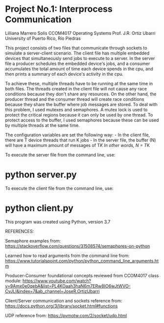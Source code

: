 # Project No.1: Interprocess Communication

Lilliana Marrero Solís 
CCOM4017 Operating Systems
Prof. J.R. Ortíz Ubarri
University of Puerto Rico, Río Piedras


This project consists of two files that communicate through sockets to simulate a server-client scenario. 
The client file has multiple embedded devices that simultaneously send jobs to execute to a server. In the server file 
a producer schedules the embedded device's jobs, and a consumer accumulates the total amount of time each 
device spends in the cpu, and then prints a summary of each device's activity in the cpu.

To achieve these, multiple threads have to be running at the same time in both files. The threads created in the client 
file will not cause any race conditions because they don't share any resources. On the other hand, the producer thread
and the consumer thread will create race conditions because they share the buffer where job messages are stored.
To deal with this problem, I used mutexes and semaphores. A mutex lock is used to protect the critical regions because 
it can only be used by one thread. To protect access to the buffer, I used semaphores because these can be used by
multiple threads at the same time.

The configuration variables are set the following way: 
    - In the client file, there are T device threads that run K jobs
    - In the server file, the buffer (N) will have a maximum amount of messages of T*K
      In other words, N = T*K

To execute the server file from the command line, use:
# python server.py <server address> <server port>

To execute the client file from the command line, use:
# python client.py <server address> <server port>


This program was created using Python, version 3.7


REFERENCES:

Semaphore examples from: 
https://stackoverflow.com/questions/31508574/semaphores-on-python

Learned how to read arguments from the command line from:
https://www.tutorialspoint.com/python/python_command_line_arguments.htm

Producer-Consumer foundational concepts reviewed from CCOM4017 class module: 
https://www.youtube.com/watch?v=9Amx0e0qebA&list=PL4KOaah3haN6m7ERw8IO6wJtWVO-CvJLI&index=7&ab_channel=JoseR.OrtizUbarri

Client/Server communication and sockets reference from:
https://docs.python.org/3/library/socket.html#functions 

UDP reference from:
https://pymotw.com/2/socket/udp.html





